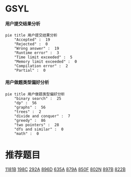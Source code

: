 # GSYL

<!-- tabs:start -->



#### **用户提交结果分析**

```mermaid
pie title 用户提交结果分析
    "Accepted" :  19
    "Rejected" :  0
    "Wrong answer" :  19
    "Runtime error" :  3
    "Time limit exceeded" :  5
    "Memory limit exceeded" :  0
    "Compilation error" :  2
    "Partial" :  0
```

#### **用户做题类型偏好分析**

```mermaid
pie title 用户做题类型偏好分析
    "binary search" :  25
    "dp" :  56
    "graphs" :  56
    "trees" :  2
    "divide and conquer" :  7
    "greedy" :  86
    "two pointers" :  28
    "dfs and similar" :  0
    "math" :  0
```



<!-- tabs:end -->
# 推荐题目
[1181B](https://codeforces.com/contest/1181/problem/B)
[198C](https://codeforces.com/contest/198/problem/C)
[292A](https://codeforces.com/contest/292/problem/A)
[896D](https://codeforces.com/contest/896/problem/D)
[635A](https://codeforces.com/contest/635/problem/A)
[879A](https://codeforces.com/contest/879/problem/A)
[850F](https://codeforces.com/contest/850/problem/F)
[802N](https://codeforces.com/contest/802/problem/N)
[897B](https://codeforces.com/contest/897/problem/B)
[822B](https://codeforces.com/contest/822/problem/B)
